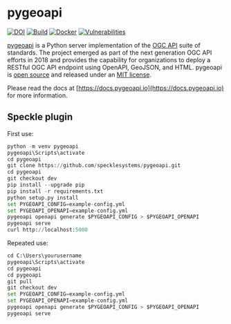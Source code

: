 # pygeoapi

[![DOI](https://zenodo.org/badge/121585259.svg)](https://zenodo.org/badge/latestdoi/121585259)
[![Build](https://github.com/geopython/pygeoapi/actions/workflows/main.yml/badge.svg)](https://github.com/geopython/pygeoapi/actions/workflows/main.yml)
[![Docker](https://github.com/geopython/pygeoapi/actions/workflows/containers.yml/badge.svg)](https://github.com/geopython/pygeoapi/actions/workflows/containers.yml)
[![Vulnerabilities](https://github.com/geopython/pygeoapi/actions/workflows/vulnerabilities.yml/badge.svg)](https://github.com/geopython/pygeoapi/actions/workflows/vulnerabilities.yml)

[pygeoapi](https://pygeoapi.io) is a Python server implementation of the [OGC API](https://ogcapi.ogc.org) suite of standards. The project emerged as part of the next generation OGC API efforts in 2018 and provides the capability for organizations to deploy a RESTful OGC API endpoint using OpenAPI, GeoJSON, and HTML. pygeoapi is [open source](https://opensource.org/) and released under an [MIT license](https://github.com/geopython/pygeoapi/blob/master/LICENSE.md).

Please read the docs at [https://docs.pygeoapi.io](https://docs.pygeoapi.io) for more information.

## Speckle plugin

First use:
```python
python -m venv pygeoapi
pygeoapi\Scripts\activate
cd pygeoapi
git clone https://github.com/specklesystems/pygeoapi.git
cd pygeoapi
git checkout dev
pip install --upgrade pip
pip install -r requirements.txt
python setup.py install
set PYGEOAPI_CONFIG=example-config.yml
set PYGEOAPI_OPENAPI=example-config.yml
pygeoapi openapi generate $PYGEOAPI_CONFIG > $PYGEOAPI_OPENAPI
pygeoapi serve
curl http://localhost:5000
```

Repeated use:
```python
cd C:\Users\yourusername
pygeoapi\Scripts\activate
cd pygeoapi
cd pygeoapi
git pull
git checkout dev
set PYGEOAPI_CONFIG=example-config.yml
set PYGEOAPI_OPENAPI=example-config.yml
pygeoapi openapi generate $PYGEOAPI_CONFIG > $PYGEOAPI_OPENAPI
pygeoapi serve
```
